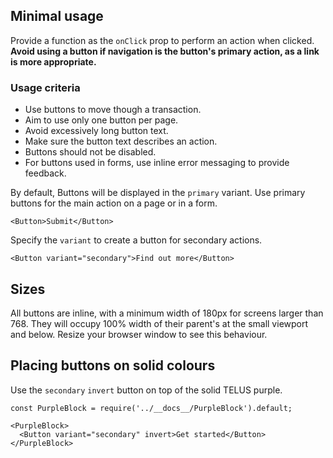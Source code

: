 ## Minimal usage

Provide a function as the `onClick` prop to perform an action when clicked. **Avoid using a button if navigation
is the button's primary action, as a link is more appropriate.**

### Usage criteria

* Use buttons to move though a transaction.
* Aim to use only one button per page.
* Avoid excessively long button text.
* Make sure the button text describes an action.
* Buttons should not be disabled.
* For buttons used in forms, use inline error messaging to provide feedback.

By default, Buttons will be displayed in the `primary` variant. Use primary buttons for the main action on a page or
in a form.

```
<Button>Submit</Button>
```

Specify the `variant` to create a button for secondary actions.

```
<Button variant="secondary">Find out more</Button>
```

## Sizes

All buttons are inline, with a minimum width of 180px for screens larger than 768. They will occupy 100% width of their parent's at the small viewport and below. Resize your browser window to see this behaviour.


## Placing buttons on solid colours

Use the `secondary` `invert` button on top of the solid TELUS purple.

```
const PurpleBlock = require('../__docs__/PurpleBlock').default;

<PurpleBlock>
  <Button variant="secondary" invert>Get started</Button>
</PurpleBlock>
```
